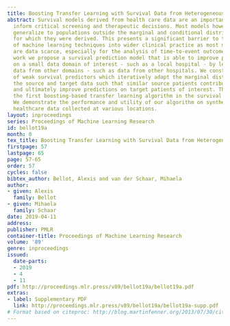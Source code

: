 ```yaml
---
title: Boosting Transfer Learning with Survival Data from Heterogeneous Domains
abstract: Survival models derived from health care data are an important support to
  inform critical screening and therapeutic decisions. Most models however, do not
  generalize to populations outside the marginal and conditional distribution assumptions
  for which they were derived. This presents a significant barrier to the deployment
  of machine learning techniques into wider clinical practice as most medical studies
  are data scarce, especially for the analysis of time-to-event outcomes. In this
  work we propose a survival prediction model that is able to improve predictions
  on a small data domain of interest - such as a local hospital - by leveraging related
  data from other domains - such as data from other hospitals. We construct an ensemble
  of weak survival predictors which iteratively adapt the marginal distributions of
  the source and target data such that similar source patients contribute to the fit
  and ultimately improve predictions on target patients of interest. This represents
  the first boosting-based transfer learning algorithm in the survival analysis literature.
  We demonstrate the performance and utility of our algorithm on synthetic and real
  healthcare data collected at various locations.
layout: inproceedings
series: Proceedings of Machine Learning Research
id: bellot19a
month: 0
tex_title: Boosting Transfer Learning with Survival Data from Heterogeneous Domains
firstpage: 57
lastpage: 65
page: 57-65
order: 57
cycles: false
bibtex_author: Bellot, Alexis and van der Schaar, Mihaela
author:
- given: Alexis
  family: Bellot
- given: Mihaela
  family: Schaar
date: 2019-04-11
address: 
publisher: PMLR
container-title: Proceedings of Machine Learning Research
volume: '89'
genre: inproceedings
issued:
  date-parts:
  - 2019
  - 4
  - 11
pdf: http://proceedings.mlr.press/v89/bellot19a/bellot19a.pdf
extras:
- label: Supplementary PDF
  link: http://proceedings.mlr.press/v89/bellot19a/bellot19a-supp.pdf
# Format based on citeproc: http://blog.martinfenner.org/2013/07/30/citeproc-yaml-for-bibliographies/
---
```

